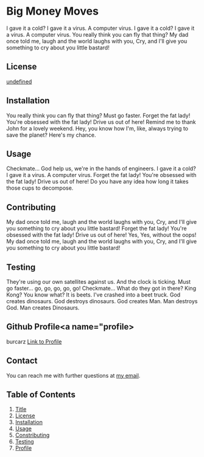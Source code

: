 
  # Big Money Moves<a name="title"></a>

  I gave it a cold? I gave it a virus. A computer virus. I gave it a cold? I gave it a virus. A computer virus. You really think you can fly that thing? My dad once told me, laugh and the world laughs with you, Cry, and I'll give you something to cry about you little bastard!

  ## License<a name="license"></a>
  
  [undefined](MIT)

  ## Installation<a name="install"></a>
  
  You really think you can fly that thing? Must go faster. Forget the fat lady! You're obsessed with the fat lady! Drive us out of here! Remind me to thank John for a lovely weekend. Hey, you know how I'm, like, always trying to save the planet? Here's my chance.

  ## Usage<a name="usage"></a>

  Checkmate... God help us, we're in the hands of engineers. I gave it a cold? I gave it a virus. A computer virus. Forget the fat lady! You're obsessed with the fat lady! Drive us out of here! Do you have any idea how long it takes those cups to decompose.

  ## Contributing<a name="contri"></a>

  My dad once told me, laugh and the world laughs with you, Cry, and I'll give you something to cry about you little bastard! Forget the fat lady! You're obsessed with the fat lady! Drive us out of here! Yes, Yes, without the oops! My dad once told me, laugh and the world laughs with you, Cry, and I'll give you something to cry about you little bastard!

  ## Testing<a name="test"></a>

  They're using our own satellites against us. And the clock is ticking. Must go faster... go, go, go, go, go! Checkmate... What do they got in there? King Kong? You know what? It is beets. I've crashed into a beet truck. God creates dinosaurs. God destroys dinosaurs. God creates Man. Man destroys God. Man creates Dinosaurs.

  ## Github Profile<a name="profile></a>

  burcarz
  [Link to Profile](www.github.com/burcarz)

  ## Contact

  You can reach me with further questions at [my email](zacharyburcar@gmail.com).

  ## Table of Contents

  1. [Title](#title)
  2. [License](#license)
  3. [Installation](#install)
  4. [Usage](#usage)
  5. [Constributing](#contri)
  6. [Testing](#test)
  7. [Profile](#profile)
